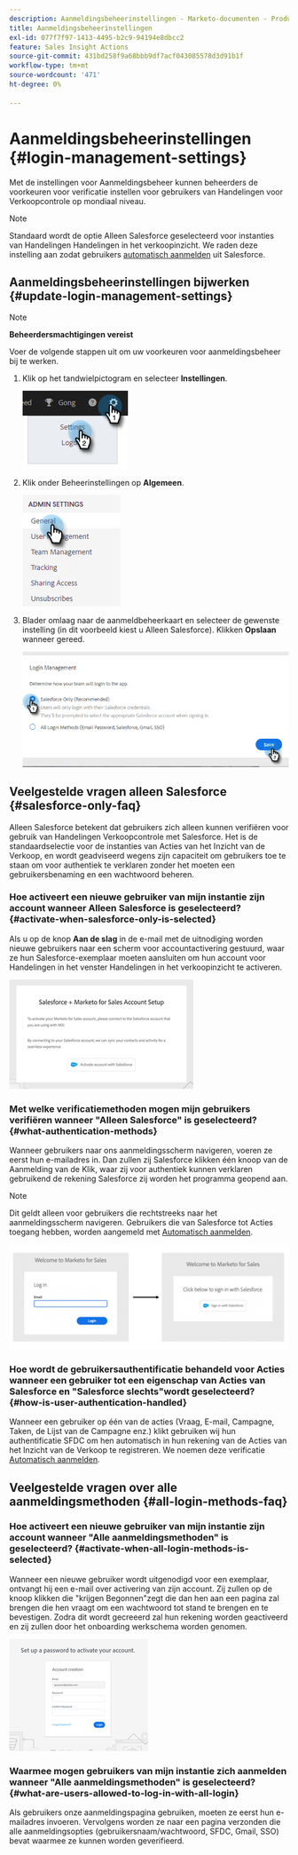 ```yaml
---
description: Aanmeldingsbeheerinstellingen - Marketo-documenten - Productdocumentatie
title: Aanmeldingsbeheerinstellingen
exl-id: 077f7f97-1413-4495-b2c9-94194e8dbcc2
feature: Sales Insight Actions
source-git-commit: 431bd258f9a68bbb9df7acf043085578d3d91b1f
workflow-type: tm+mt
source-wordcount: '471'
ht-degree: 0%

---
```


# Aanmeldingsbeheerinstellingen {#login-management-settings}

Met de instellingen voor Aanmeldingsbeheer kunnen beheerders de voorkeuren voor verificatie instellen voor gebruikers van Handelingen voor Verkoopcontrole op mondiaal niveau.

>[!NOTE]
>
>Standaard wordt de optie Alleen Salesforce geselecteerd voor instanties van Handelingen Handelingen in het verkoopinzicht. We raden deze instelling aan zodat gebruikers [automatisch aanmelden](/help/marketo/product-docs/marketo-sales-insight/actions/admin/auto-login-from-salesforce.md) uit Salesforce.

## Aanmeldingsbeheerinstellingen bijwerken {#update-login-management-settings}

>[!NOTE]
>
>**Beheerdersmachtigingen vereist**

Voer de volgende stappen uit om uw voorkeuren voor aanmeldingsbeheer bij te werken.

1. Klik op het tandwielpictogram en selecteer **Instellingen**.

   ![](assets/login-management-settings-1.png)

1. Klik onder Beheerinstellingen op **Algemeen**.

   ![](assets/login-management-settings-2.png)

1. Blader omlaag naar de aanmeldbeheerkaart en selecteer de gewenste instelling (in dit voorbeeld kiest u Alleen Salesforce). Klikken **Opslaan** wanneer gereed.

   ![](assets/login-management-settings-3.png)

## Veelgestelde vragen alleen Salesforce {#salesforce-only-faq}

Alleen Salesforce betekent dat gebruikers zich alleen kunnen verifiëren voor gebruik van Handelingen Verkoopcontrole met Salesforce. Het is de standaardselectie voor de instanties van Acties van het Inzicht van de Verkoop, en wordt geadviseerd wegens zijn capaciteit om gebruikers toe te staan om voor authentiek te verklaren zonder het moeten een gebruikersbenaming en een wachtwoord beheren.

### Hoe activeert een nieuwe gebruiker van mijn instantie zijn account wanneer Alleen Salesforce is geselecteerd? {#activate-when-salesforce-only-is-selected}

Als u op de knop **Aan de slag** in de e-mail met de uitnodiging worden nieuwe gebruikers naar een scherm voor accountactivering gestuurd, waar ze hun Salesforce-exemplaar moeten aansluiten om hun account voor Handelingen in het venster Handelingen in het verkoopinzicht te activeren.

![](assets/login-management-settings-4.png)

### Met welke verificatiemethoden mogen mijn gebruikers verifiëren wanneer &quot;Alleen Salesforce&quot; is geselecteerd? {#what-authentication-methods}

Wanneer gebruikers naar ons aanmeldingsscherm navigeren, voeren ze eerst hun e-mailadres in. Dan zullen zij Salesforce klikken één knoop van de Aanmelding van de Klik, waar zij voor authentiek kunnen verklaren gebruikend de rekening Salesforce zij worden het programma geopend aan.

>[!NOTE]
>
>Dit geldt alleen voor gebruikers die rechtstreeks naar het aanmeldingsscherm navigeren. Gebruikers die van Salesforce tot Acties toegang hebben, worden aangemeld met [Automatisch aanmelden](/help/marketo/product-docs/marketo-sales-insight/actions/admin/auto-login-from-salesforce.md).

![](assets/login-management-settings-5.png)

### Hoe wordt de gebruikersauthentificatie behandeld voor Acties wanneer een gebruiker tot een eigenschap van Acties van Salesforce en &quot;Salesforce slechts&quot;wordt geselecteerd? {#how-is-user-authentication-handled}

Wanneer een gebruiker op één van de acties (Vraag, E-mail, Campagne, Taken, de Lijst van de Campagne enz.) klikt gebruiken wij hun authentificatie SFDC om hen automatisch in hun rekening van de Acties van het Inzicht van de Verkoop te registreren. We noemen deze verificatie [Automatisch aanmelden](/help/marketo/product-docs/marketo-sales-insight/actions/admin/auto-login-from-salesforce.md).

## Veelgestelde vragen over alle aanmeldingsmethoden {#all-login-methods-faq}

### Hoe activeert een nieuwe gebruiker van mijn instantie zijn account wanneer &quot;Alle aanmeldingsmethoden&quot; is geselecteerd? {#activate-when-all-login-methods-is-selected}

Wanneer een nieuwe gebruiker wordt uitgenodigd voor een exemplaar, ontvangt hij een e-mail over activering van zijn account. Zij zullen op de knoop klikken die &quot;krijgen Begonnen&quot;zegt die dan hen aan een pagina zal brengen die hen vraagt om een wachtwoord tot stand te brengen en te bevestigen. Zodra dit wordt gecreeerd zal hun rekening worden geactiveerd en zij zullen door het onboarding werkschema worden genomen.

![](assets/login-management-settings-6.png)

### Waarmee mogen gebruikers van mijn instantie zich aanmelden wanneer &quot;Alle aanmeldingsmethoden&quot; is geselecteerd? {#what-are-users-allowed-to-log-in-with-all-login}

Als gebruikers onze aanmeldingspagina gebruiken, moeten ze eerst hun e-mailadres invoeren. Vervolgens worden ze naar een pagina verzonden die alle aanmeldingsopties (gebruikersnaam/wachtwoord, SFDC, Gmail, SSO) bevat waarmee ze kunnen worden geverifieerd.
